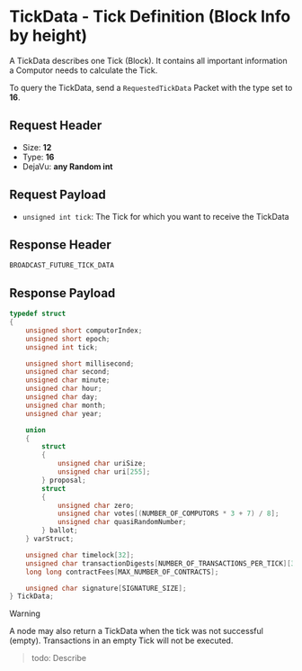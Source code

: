 # TickData - Tick Definition (Block Info by height)
A TickData describes one Tick (Block). It contains all important information a Computor needs to calculate the Tick.

To query the TickData, send a `RequestedTickData` Packet with the type set to **16**.

## Request Header
- Size: **12**
- Type: **16**
- DejaVu: **any Random int**

## Request Payload
- `unsigned int tick`: The Tick for which you want to receive the TickData

## Response Header
`BROADCAST_FUTURE_TICK_DATA`

## Response Payload

```c++
typedef struct
{
    unsigned short computorIndex;
    unsigned short epoch;
    unsigned int tick;

    unsigned short millisecond;
    unsigned char second;
    unsigned char minute;
    unsigned char hour;
    unsigned char day;
    unsigned char month;
    unsigned char year;

    union
    {
        struct
        {
            unsigned char uriSize;
            unsigned char uri[255];
        } proposal;
        struct
        {
            unsigned char zero;
            unsigned char votes[(NUMBER_OF_COMPUTORS * 3 + 7) / 8];
            unsigned char quasiRandomNumber;
        } ballot;
    } varStruct;

    unsigned char timelock[32];
    unsigned char transactionDigests[NUMBER_OF_TRANSACTIONS_PER_TICK][32];
    long long contractFees[MAX_NUMBER_OF_CONTRACTS];

    unsigned char signature[SIGNATURE_SIZE];
} TickData;
```

> [!WARNING]
> A node may also return a TickData when the tick was not successful (empty). Transactions in an empty Tick will not be executed.

> todo: Describe